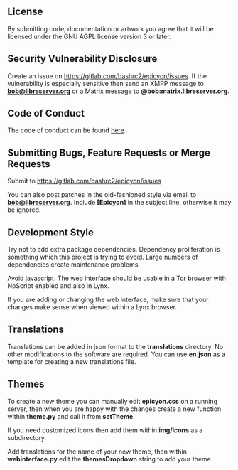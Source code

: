 ## License

By submitting code, documentation or artwork you agree that it will be licensed under the GNU AGPL license version 3 or later.

## Security Vulnerability Disclosure

Create an issue on https://gitlab.com/bashrc2/epicyon/issues. If the vulnerability is especially sensitive then send an XMPP message to **bob@libreserver.org** or a Matrix message to **@bob:matrix.libreserver.org**.

## Code of Conduct

The code of conduct can be found [here](code-of-conduct.md).

## Submitting Bugs, Feature Requests or Merge Requests

Submit to https://gitlab.com/bashrc2/epicyon/issues

You can also post patches in the old-fashioned style via email to **bob@libreserver.org**. Include **[Epicyon]** in the subject line, otherwise it may be ignored.

## Development Style

Try not to add extra package dependencies. Dependency proliferation is something which this project is trying to avoid. Large numbers of dependencies create maintenance problems.

Avoid javascript. The web interface should be usable in a Tor browser with NoScript enabled and also in Lynx.

If you are adding or changing the web interface, make sure that your changes make sense when viewed within a Lynx browser.

## Translations

Translations can be added in json format to the **translations** directory. No other modifications to the software are required. You can use **en.json** as a template for creating a new translations file.

## Themes

To create a new theme you can manually edit **epicyon.css** on a running server, then when you are happy with the changes create a new function within **theme.py** and call it from **setTheme**.

If you need customized icons then add them within **img/icons** as a subdirectory.

Add translations for the name of your new theme, then within **webinterface.py** edit the **themesDropdown** string to add your theme.
